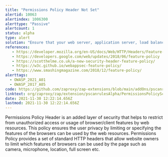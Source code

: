 ```yaml
---
title: "Permissions Policy Header Not Set"
alertid: 10063
alertindex: 1006300
alerttype: "Passive"
alertcount: 1
status: alpha
type: alert
solution: "Ensure that your web server, application server, load balancer, etc. is configured to set the Permissions-Policy header."
references:
   - https://developer.mozilla.org/en-US/docs/Web/HTTP/Headers/Feature-Policy
   - https://developers.google.com/web/updates/2018/06/feature-policy
   - https://scotthelme.co.uk/a-new-security-header-feature-policy/
   - https://w3c.github.io/webappsec-feature-policy/
   - https://www.smashingmagazine.com/2018/12/feature-policy/
alerttags: 
  - OWASP_2021_A01
  - OWASP_2017_A05
code: https://github.com/zaproxy/zap-extensions/blob/main/addOns/pscanrulesAlpha/src/main/java/org/zaproxy/zap/extension/pscanrulesAlpha/PermissionsPolicyScanRule.java
linktext: org/zaproxy/zap/extension/pscanrulesAlpha/PermissionsPolicyScanRule.java
date: 2021-11-30 12:22:14.656Z
lastmod: 2021-11-30 12:22:14.656Z
---
```

Permissions Policy Header is an added layer of security that helps to restrict from unauthorized access or usage of browser/client features by web resources. This policy ensures the user privacy by limiting or specifying the features of the browsers can be used by the web resources. Permissions Policy provides a set of standard HTTP headers that allow website owners to limit which features of browsers can be used by the page such as camera, microphone, location, full screen etc.
